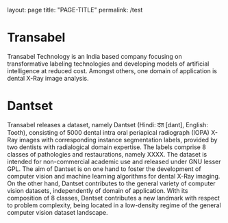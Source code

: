 layout: page
title: "PAGE-TITLE"
permalink: /test

# Transabel
Transabel Technology is an India based company focusing on transformative labeling technologies and developing models of artificial intelligence at reduced cost. Amongst others, one domain of application is dental X-Ray image analysis.

# Dantset
Transabel releases a dataset, namely Dantset (Hindi: दंत [dant], English: Tooth), consisting of 5000 dental intra oral periapical radiograph (IOPA) X-Ray images with corresponding instance segmentation labels, provided by two dentists with radialogical domain expertise. The labels comprise 8 classes of pathologies and restaurations, namely XXXX. The dataset is intended for non-commercial academic use and released under GNU lesser GPL. The aim of Dantset is on one hand to foster the development of computer vision and machine learning algorithms for dental X-Ray imaging. On the other hand, Dantset contributes to the general variety of computer vision datasets, independently of domain of application. With its composition of 8 classes, Dantset contributes a new landmark with respect to problem complexity, being located in a low-density regime of the general computer vision dataset landscape.
